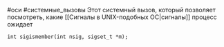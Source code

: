 #оси #системные_вызовы 
Этот системный вызов, который позволяет посмотреть, какие [[Сигналы в UNIX-подобных ОС|сигналы]] процесс ожидает
```
int sigismember(int nsig, sigset_t *m);
```